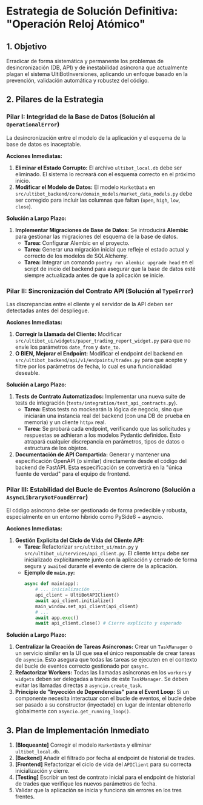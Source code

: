 # Estrategia de Solución Definitiva: "Operación Reloj Atómico"

## 1. Objetivo

Erradicar de forma sistemática y permanente los problemas de desincronización (DB, API) y de inestabilidad asíncrona que actualmente plagan el sistema UltiBotInversiones, aplicando un enfoque basado en la prevención, validación automática y robustez del código.

## 2. Pilares de la Estrategia

### Pilar I: Integridad de la Base de Datos (Solución al `OperationalError`)

La desincronización entre el modelo de la aplicación y el esquema de la base de datos es inaceptable.

**Acciones Inmediatas:**
1.  **Eliminar el Estado Corrupto:** El archivo `ultibot_local.db` debe ser eliminado. El sistema lo recreará con el esquema correcto en el próximo inicio.
2.  **Modificar el Modelo de Datos:** El modelo `MarketData` en `src/ultibot_backend/core/domain_models/market_data_models.py` debe ser corregido para incluir las columnas que faltan (`open`, `high`, `low`, `close`).

**Solución a Largo Plazo:**
1.  **Implementar Migraciones de Base de Datos:** Se introducirá **Alembic** para gestionar las migraciones del esquema de la base de datos.
    *   **Tarea:** Configurar Alembic en el proyecto.
    *   **Tarea:** Generar una migración inicial que refleje el estado actual y correcto de los modelos de SQLAlchemy.
    *   **Tarea:** Integrar un comando `poetry run alembic upgrade head` en el script de inicio del backend para asegurar que la base de datos esté siempre actualizada antes de que la aplicación se inicie.

### Pilar II: Sincronización del Contrato API (Solución al `TypeError`)

Las discrepancias entre el cliente y el servidor de la API deben ser detectadas antes del despliegue.

**Acciones Inmediatas:**
1.  **Corregir la Llamada del Cliente:** Modificar `src/ultibot_ui/widgets/paper_trading_report_widget.py` para que no envíe los parámetros `date_from` y `date_to`.
2.  **O BIEN, Mejorar el Endpoint:** Modificar el endpoint del backend en `src/ultibot_backend/api/v1/endpoints/trades.py` para que acepte y filtre por los parámetros de fecha, lo cual es una funcionalidad deseable.

**Solución a Largo Plazo:**
1.  **Tests de Contrato Automatizados:** Implementar una nueva suite de tests de integración (`tests/integration/test_api_contracts.py`).
    *   **Tarea:** Estos tests no mockearán la lógica de negocio, sino que iniciarán una instancia real del backend (con una DB de prueba en memoria) y un cliente `httpx` real.
    *   **Tarea:** Se probará cada endpoint, verificando que las solicitudes y respuestas se adhieran a los modelos Pydantic definidos. Esto atrapará cualquier discrepancia en parámetros, tipos de datos o estructura de los objetos.
2.  **Documentación de API Compartida:** Generar y mantener una especificación OpenAPI (o similar) directamente desde el código del backend de FastAPI. Esta especificación se convertirá en la "única fuente de verdad" para el equipo de frontend.

### Pilar III: Estabilidad del Bucle de Eventos Asíncrono (Solución a `AsyncLibraryNotFoundError`)

El código asíncrono debe ser gestionado de forma predecible y robusta, especialmente en un entorno híbrido como PySide6 + asyncio.

**Acciones Inmediatas:**
1.  **Gestión Explícita del Ciclo de Vida del Cliente API:**
    *   **Tarea:** Refactorizar `src/ultibot_ui/main.py` y `src/ultibot_ui/services/api_client.py`. El cliente `httpx` debe ser inicializado explícitamente junto con la aplicación y cerrado de forma segura y `awaited` durante el evento de cierre de la aplicación.
    *   **Ejemplo de `main.py`:**
        ```python
        async def main(app):
            # ... inicialización ...
            api_client = UltiBotAPIClient()
            await api_client.initialize()
            main_window.set_api_client(api_client)
            # ...
            await app.exec()
            await api_client.close() # Cierre explícito y esperado
        ```

**Solución a Largo Plazo:**
1.  **Centralizar la Creación de Tareas Asíncronas:** Crear un `TaskManager` o un servicio similar en la UI que sea el único responsable de crear tareas de `asyncio`. Esto asegura que todas las tareas se ejecuten en el contexto del bucle de eventos correcto gestionado por `qasync`.
2.  **Refactorizar Workers:** Todas las llamadas asíncronas en los `workers` y `widgets` deben ser delegadas a través de este `TaskManager`. Se deben evitar las llamadas directas a `asyncio.create_task`.
3.  **Principio de "Inyección de Dependencias" para el Event Loop:** Si un componente necesita interactuar con el bucle de eventos, el bucle debe ser pasado a su constructor (inyectado) en lugar de intentar obtenerlo globalmente con `asyncio.get_running_loop()`.

## 3. Plan de Implementación Inmediato

1.  **[Bloqueante]** Corregir el modelo `MarketData` y eliminar `ultibot_local.db`.
2.  **[Backend]** Añadir el filtrado por fecha al endpoint de historial de trades.
3.  **[Frontend]** Refactorizar el ciclo de vida del `APIClient` para su correcta inicialización y cierre.
4.  **[Testing]** Escribir un test de contrato inicial para el endpoint de historial de trades que verifique los nuevos parámetros de fecha.
5.  Validar que la aplicación se inicia y funciona sin errores en los tres frentes.
